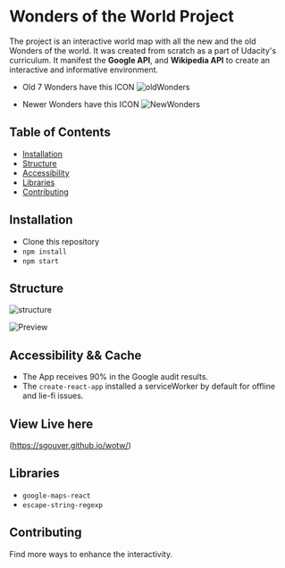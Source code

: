 # Wonders of the World Project

The project is an interactive world map with all the new and the old Wonders of the world.
It was created from scratch as a part of Udacity's curriculum. It manifest the __Google API__,
and __Wikipedia API__ to create an interactive and informative environment.

* Old 7 Wonders have this ICON
![oldWonders](https://image.ibb.co/ctYZwK/wonder_new.png)

* Newer Wonders have this ICON
![NewWonders](https://image.ibb.co/jhfgbK/wonder_old.png)

## Table of Contents

* [Installation](#installation)
* [Structure](#structure)
* [Accessibility](#Accessibility)
* [Libraries](#libraries)
* [Contributing](#contributing)

## Installation

*  Clone this repository
* `npm install`
* `npm start`

## Structure

![structure](https://image.ibb.co/mWQRQe/structure.png)

![Preview](https://preview.ibb.co/jyx6Qe/wonders_preview.jpg)

## Accessibility && Cache

* The App receives 90% in the Google audit results.
* The `create-react-app` installed a serviceWorker by default for offline and lie-fi issues.

## View Live here

(https://sgouver.github.io/wotw/)

## Libraries

* `google-maps-react`
* `escape-string-regexp`

## Contributing

Find more ways to enhance the interactivity.
